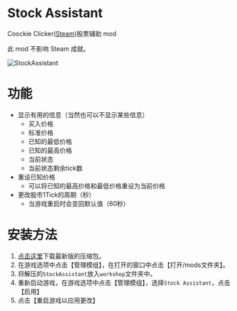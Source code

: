 # Stock Assistant

Coockie Clicker([Steam](https://store.steampowered.com/app/1454400/Cookie_Clicker/))股票辅助 mod

此 mod 不影响 Steam 成就。

![StockAssistant](https://user-images.githubusercontent.com/91243835/134629261-f57cc796-f5b0-42aa-ae54-ed194ab2486a.png)

# 功能
* 显示有用的信息（当然也可以不显示某些信息）
  * 买入价格
  * 标准价格
  * 已知的最低价格
  * 已知的最高价格
  * 当前状态
  * 当前状态剩余tick数
* 重设已知价格
  * 可以将已知的最高价格和最低价格重设为当前价格
* 更改股市1Tick的周期（秒）
  * 当游戏重启时会变回默认值（60秒）

# 安装方法
1. [点击这里](https://github.com/zyaboo/StockAssistant/releases/latest/download/StockAssistant.zip)下载最新版的压缩包。
2. 在游戏选项中点击【管理模组】，在打开的窗口中点击【打开/mods文件夹】。
3. 将解压的`StockAssistant`放入`workshop`文件夹中。
4. 重新启动游戏，在游戏选项中点击【管理模组】，选择`Stock Assistant`，点击【启用】
5. 点击【重启游戏以应用更改】
